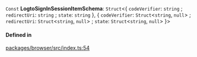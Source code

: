 `Const` **LogtoSignInSessionItemSchema**: `Struct`<{ `codeVerifier`: `string` ; `redirectUri`: `string` ; `state`: `string` }, { `codeVerifier`: `Struct`<`string`, `null`\> ; `redirectUri`: `Struct`<`string`, `null`\> ; `state`: `Struct`<`string`, `null`\> }\>

#### Defined in

[packages/browser/src/index.ts:54](https://github.com/logto-io/js/blob/5254dee/packages/browser/src/index.ts#L54)
